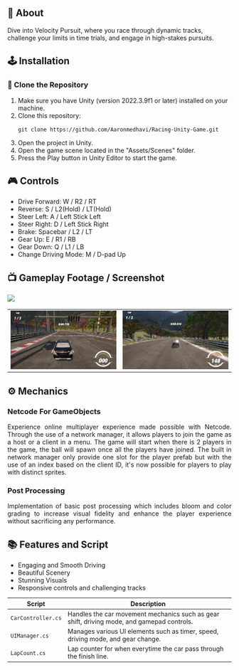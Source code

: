 ## 🚗 About
Dive into Velocity Pursuit, where you race through dynamic tracks, challenge your limits in time trials, and engage in high-stakes pursuits.

## 🕹️ Installation

### 📁 Clone the Repository

1. Make sure you have Unity (version 2022.3.9f1 or later) installed on your machine.
2. Clone this repository:
   ```
   git clone https://github.com/Aaronmedhavi/Racing-Unity-Game.git
   ```
3. Open the project in Unity.
4. Open the game scene located in the "Assets/Scenes" folder.
5. Press the Play button in Unity Editor to start the game.

## 🎮 Controls

- Drive Forward: W / R2 / RT
- Reverse: S / L2(Hold) / LT(Hold)
- Steer Left: A / Left Stick Left
- Steer Right: D / Left Stick Right
- Brake: Spacebar / L2 / LT
- Gear Up: E / R1 / RB
- Gear Down: Q / L1 / LB
- Change Driving Mode: M / D-pad Up

## 📺 Gameplay Footage / Screenshot
  <tr>
    <td><img src="https://github.com/Aaronmedhavi/ProjectClips/blob/main/Balap.gif?raw=true" width="500"></td>
  </tr>
<table>
  <tr>
    <td><img src="https://github.com/Aaronmedhavi/ProjectClips/blob/main/Screenshot 2024-10-20 232442.png?raw=true" width="400"></td>
    <td><img src="https://github.com/Aaronmedhavi/ProjectClips/blob/main/Screenshot 2024-10-20 232542.png" width="400"></td>
  </tr>
</table>

## ⚙️ Mechanics
<h3>Netcode For GameObjects</h3>
<p align="justify">Experience online multiplayer experience made possible with Netcode. Through the use of a network manager, it allows players to join the game as a host or a client in a menu. The game will start when there is 2 players in the game, the ball will spawn once all the players have joined. The built in network manager only provide one slot for the player prefab but with the use of an index based on the client ID, it's now possible for players to play with distinct sprites.</p>

<h3>Post Processing</h3>
<p align="justify">Implementation of basic post processing which includes bloom and color grading to increase visual fidelity and enhance the player experience without sacrificing any performance.</p>

## 📚 Features and Script
- Engaging and Smooth Driving
- Beautiful Scenery
- Stunning Visuals
- Responsive controls and challenging tracks

|  Script       | Description                                                  |
| ------------------- | ------------------------------------------------------------ |
| `CarController.cs` | Handles the car movement mechanics such as gear shift, driving mode, and gamepad controls. |
| `UIManager.cs`  | Manages various UI elements such as timer, speed, driving mode, and gear change. |
| `LapCount.cs`  | Lap counter for when everytime the car pass through the finish line. |

